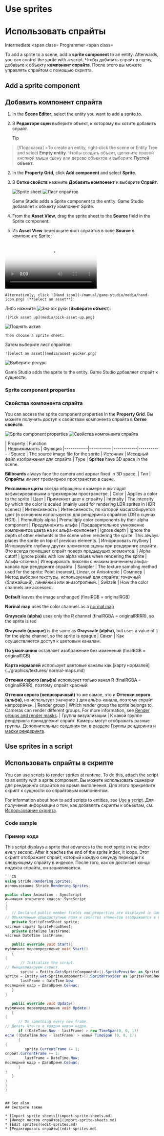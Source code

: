 # Use sprites
# Использовать спрайты

<span class="label label-doc-level">Intermediate</span>
<span class=
<span class="label label-doc-audience">Programmer</span>
<span class=

To add a sprite to a scene, add a **sprite component** to an entity. Afterwards, you can control the sprite with a script.
Чтобы добавить спрайт в сцену, добавьте к объекту **компонент спрайта**.  После этого вы можете управлять спрайтом с помощью скрипта.

## Add a sprite component
## Добавить компонент спрайта

1. In the **Scene Editor**, select the entity you want to add a sprite to.
1. В **Редакторе сцен** выберите объект, к которому вы хотите добавить спрайт.

    >[!Tip]
>[!Подсказка]
    >To create an entity, right-click the scene or Entity Tree and select **Empty entity**.
>Чтобы создать объект, щелкните правой кнопкой мыши сцену или дерево объектов и выберите **Пустой объект**.

2. In the **Property Grid**, click **Add component** and select **Sprite**.
2. В **Сетке свойств** нажмите **Добавить компонент** и выберите **Спрайт**.

    ![Sprite sheet](media/SpriteEntity.png)
![Лист спрайтов](media/SpriteEntity.png)

    Game Studio adds a Sprite component to the entity.
Game Studio добавляет к объекту компонент Sprite.

3. From the **Asset View**, drag the sprite sheet to the **Source** field in the Sprite component:
3. Из **Asset View** перетащите лист спрайтов в поле **Source** в компоненте Sprite:

    <p>
<p>
        <video autoplay loop class="responsive-video" poster="media\drag-sprite-sheet-to-asset-picker.png">
<цикл автозапуска видео class=
        <source src="media\drag-sprite-sheet-to-asset-picker.mp4" type="video/mp4">
<source src=
        </video>
</видео>
    </p>
</p>

    Alternatively, click ![Hand icon](~/manual/game-studio/media/hand-icon.png) (**Select an asset**):
Либо нажмите ![Значок руки](~/manual/game-studio/media/hand-icon.png) (**Выберите объект**):

    ![Pick asset up](media/pick-asset-up.png)
![Поднять актив](media/pick-asset-up.png)

    Then choose a sprite sheet:
Затем выберите лист спрайтов:

    ![Select an asset](media/asset-picker.png)
![Выберите ресурс](media/asset-picker.png)

Game Studio adds the sprite to the entity.
Game Studio добавляет спрайт к сущности.

### Sprite component properties
### Свойства компонента спрайта

You can access the sprite component properties in the **Property Grid**.
Вы можете получить доступ к свойствам компонента спрайта в **Сетке свойств**.

![Sprite component properties](media/sprite-component-properties.png)
![Свойства компонента спрайта](media/sprite-component-properties.png)

| Property   | Function    
|  Недвижимость |  Функция
|------------|-----------
|------------|-----------
| Source | The source image file for the sprite
|  Источник |  Исходный файл изображения для спрайта
| Type | **Sprites** have 3D space in the scene. <br><p>**Billboards** always face the camera and appear fixed in 3D space.
|  Тип |  **Спрайты** имеют трехмерное пространство в сцене.  <br><p>**Рекламные щиты** всегда обращены к камере и выглядят зафиксированными в трехмерном пространстве.
| Color | Applies a color to the sprite
|  Цвет |  Применяет цвет к спрайту
| Intensity | The intensity by which the color is scaled (mainly used for rendering LDR sprites in HDR scenes)
|  Интенсивность |  Интенсивность, по которой масштабируется цвет (в основном используется для рендеринга спрайтов LDR в сценах HDR).
| Premultiply alpha | Premultiply color components by their alpha component
|  Предумножить альфа |  Предварительное умножение компонентов цвета на их альфа-компонент
| Ignore depth | Ignore the depth of other elements in the scene when rendering the sprite. This always places the sprite on top of previous elements. 
|  Игнорировать глубину |  Игнорируйте глубину других элементов сцены при рендеринге спрайта.  Это всегда помещает спрайт поверх предыдущих элементов.
| Alpha cutoff | Ignore pixels with low alpha values when rendering the sprite
|  Альфа-отсечка |  Игнорировать пиксели с низким значением альфа-канала при рендеринге спрайта.
| Sampler | The texture sampling method used for the sprite: Point (nearest), Linear, or Anisotropic
|  Сэмплер |  Метод выборки текстуры, используемый для спрайта: точечный (ближайший), линейный или анизотропный.
| Swizzle | How the color channels are accessed. <br><p>**Default** leaves the image unchanged (finalRGB = originalRGB) <br><p>**Normal map** uses the color channels as a [normal map](../graphics/textures/normal-maps.md) <br><p>**Grayscale (alpha)** uses only the R channel (finalRGBA = originalRRRR), so the sprite is red <br><p>**Grayscale (opaque)** is the same as **Grayscale (alpha)**, but uses a value of `1` for the alpha channel, so the sprite is opaque
|  Свизл |  Как осуществляется доступ к цветовым каналам.  <br><p>**По умолчанию** оставляет изображение без изменений (finalRGB = originalRGB) <br><p>**Карта нормалей** использует цветовые каналы как [карту нормалей](../graphics/textures/  normal-maps.md) <br><p>**Оттенки серого (альфа)** использует только канал R (finalRGBA = originalRRRR), поэтому спрайт красный <br><p>**Оттенки серого (непрозрачный)**  то же самое, что и **Оттенки серого (альфа)**, но использует значение `1` для альфа-канала, поэтому спрайт непрозрачен.
| Render group | Which render group the sprite belongs to. Cameras can render different groups. For more information, see [Render groups and render masks](../graphics-compositor/render-groups-and-masks.md).
|  Группа визуализации |  К какой группе рендеринга принадлежит спрайт.  Камеры могут отображать разные группы.  Дополнительные сведения см. в разделе [Группы рендеринга и маски рендеринга](../graphics-compositor/render-groups-and-masks.md).

## Use sprites in a script
## Использовать спрайты в скрипте

You can use scripts to render sprites at runtime. To do this, attach the script to an entity with a sprite component.
Вы можете использовать сценарии для рендеринга спрайтов во время выполнения.  Для этого прикрепите скрипт к сущности со спрайтовым компонентом.

For information about how to add scripts to entities, see [Use a script](../scripts/use-a-script.md).
Для получения информации о том, как добавлять скрипты к объектам, см. [Использование скрипта](../scripts/use-a-script.md).

### Code sample
### Пример кода

This script displays a sprite that advances to the next sprite in the index every second. After it reaches the end of the sprite index, it loops.
Этот скрипт отображает спрайт, который каждую секунду переходит к следующему спрайту в индексе.  После того, как он достигает конца индекса спрайта, он зацикливается.

```cs
```CS
using Stride.Rendering.Sprites;
использование Stride.Rendering.Sprites;

public class Animation : SyncScript
Анимация открытого класса: SyncScript
{
{
   // Declared public member fields and properties are displayed in Game Studio.
// Объявленные общедоступные поля и свойства элементов отображаются в Game Studio.
   private SpriteFromSheet sprite;
частный спрайт SpriteFromSheet;
   private DateTime lastFrame;
частный DateTime lastFrame;

   public override void Start()
публичное переопределение void Start()
   {
{
       // Initialize the script.
// Инициализируем скрипт.
       sprite = Entity.Get<SpriteComponent>().SpriteProvider as SpriteFromSheet;
sprite = Entity.Get<SpriteComponent>().SpriteProvider as SpriteFromSheet;
       lastFrame = DateTime.Now;
последний кадр = ДатаВремя.Сейчас;
   }
}

   public override void Update()
публичное переопределение void Update()
   {
{
      // Do something every new frame.
// Делать что-то в каждом новом кадре.
      if ((DateTime.Now - lastFrame) > new TimeSpan(0, 0, 1))
если ((DateTime.Now - lastFrame) > новый TimeSpan (0, 0, 1))
      {
{
         sprite.CurrentFrame += 1;
спрайт.CurrentFrame += 1;
         lastFrame = DateTime.Now;
последний кадр = ДатаВремя.Сейчас;
      }
}
   }
}
}
}
```
```

## See also
## Смотрите также

* [Import sprite sheets](import-sprite-sheets.md)
* [Импорт листов спрайтов](import-sprite-sheets.md)
* [Edit sprites](edit-sprites.md)
* [Редактировать спрайты](edit-sprites.md)
